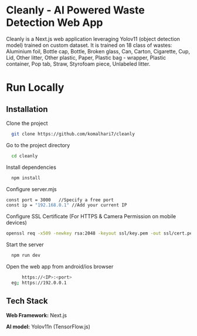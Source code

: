 
# Cleanly - AI Powered Waste Detection Web App

Cleanly is a Next.js web application leveraging Yolov11 (object detection model) trained on custom dataset. It is trained on 18 class of wastes: 
Aluminium foil,
Bottle cap,
Bottle,
Broken glass,
Can,
Carton,
Cigarette,
Cup,
Lid,
Other litter,
Other plastic,
Paper,
Plastic bag - wrapper,
Plastic container,
Pop tab,
Straw,
Styrofoam piece,
Unlabeled litter.

# Run Locally


## Installation


Clone the project

```bash
  git clone https://github.com/komalhari7/cleanly
```

Go to the project directory

```bash
  cd cleanly
```

Install dependencies

```bash
  npm install
```


Configure server.mjs

```bash
const port = 3000   //Specify a free port
const ip = "192.168.0.1" //Add your current IP
```

Configure SSL Certificate (For HTTPS & Camera Permission on mobile devices)

```bash
openssl req -x509 -newkey rsa:2048 -keyout ssl/key.pem -out ssl/cert.pem -days 365 -nodes
```

Start the server

```bash
  npm run dev
```

Open the web app from android/ios browser

```bash
      https://<IP>:<port>
  eg; https://192.0.0.1
```








## Tech Stack

**Web Framework:**  Next.js

**AI model:** Yolov11n (TensorFlow.js)

